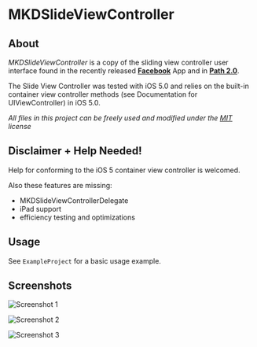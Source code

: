 # MKDSlideViewController #

## About ##

*MKDSlideViewController* is a copy of the sliding view controller user interface found in the recently released **[Facebook]** App and in **[Path 2.0]**.

The Slide View Controller was tested with iOS 5.0 and relies on the built-in container view controller methods (see Documentation for UIViewController) in iOS 5.0.

*All files in this project can be freely used and modified under the [MIT] license*

## Disclaimer + Help Needed! ##

Help for conforming to the iOS 5 container view controller is welcomed.

Also these features are missing:

- MKDSlideViewControllerDelegate
- iPad support
- efficiency testing and optimizations

## Usage ##

See `ExampleProject` for a basic usage example.

## Screenshots ##

![Screenshot 1](https://github.com/newmarcel/MKDSlideViewController/blob/master/Screenshot-1.png)

![Screenshot 2](https://github.com/newmarcel/MKDSlideViewController/blob/master/Screenshot-2.png)

![Screenshot 3](https://github.com/newmarcel/MKDSlideViewController/blob/master/Screenshot-3.png)



[Facebook]: https://www.facebook.com/iphone
[Path 2.0]: http://www.path.com/
[MIT]: http://www.opensource.org/licenses/mit-license.php
